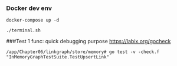 ### Docker dev env

`docker-compose up -d`

`./terminal.sh`

###Test 1 func: quick debugging purpose
https://labix.org/gocheck

`/app/Chapter06/linkgraph/store/memory# go test -v -check.f "InMemoryGraphTestSuite.TestUpsertLink"`

